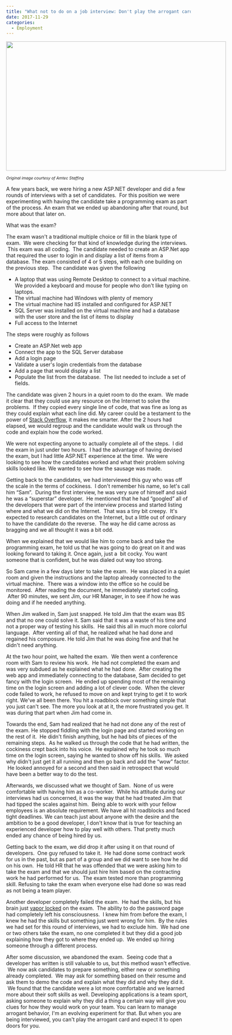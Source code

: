 ```yaml
---
title: "What not to do on a job interview: Don't play the arrogant card"
date: 2017-11-29
categories:
  - Employment
---
```

<div style="width: 610px" class="wp-caption alignnone">
  <a href="http://amtec.us.com/creative-commons"><img loading="lazy" class="size-medium" src="https://i0.wp.com/photos.smugmug.com/photos/i-T9TJ6Pr/1/18726755/M/i-T9TJ6Pr-M.png?resize=600%2C352&#038;ssl=1" width="600" height="352"  /></a>
  
  <p class="wp-caption-text">
    <span style="font-size: 8pt;"><em>Original image courtesy of Amtec Staffing</em></span>
  </p>
</div>

A few years back, we were hiring a new ASP.NET developer and did a few rounds of interviews with a set of candidates.  For this position we were experimenting with having the candidate take a programming exam as part of the process. An exam that we ended up abandoning after that round, but more about that later on.

What was the exam?

The exam wasn't a traditional multiple choice or fill in the blank type of exam.  We were checking for that kind of knowledge during the interviews.  This exam was all coding.  The candidate needed to create an ASP.Net app that required the user to login in and display a list of items from a database. The exam consisted of 4 or 5 steps, with each one building on the previous step.  The candidate was given the following

  * A laptop that was using Remote Desktop to connect to a virtual machine. We provided a keyboard and mouse for people who don't like typing on laptops.
  * The virtual machine had Windows with plenty of memory
  * The virtual machine had IIS installed and configured for ASP.NET
  * SQL Server was installed on the virtual machine and had a database with the user store and the list of items to display
  * Full access to the Internet

The steps were roughly as follows

  * Create an ASP.Net web app
  * Connect the app to the SQL Server database
  * Add a login page
  * Validate a user's login credentials from the database
  * Add a page that would display a list
  * Populate the list from the database.  The list needed to include a set of fields.

The candidate was given 2 hours in a quiet room to do the exam.  We made it clear that they could use any resource on the Internet to solve the problems.  If they copied every single line of code, that was fine as long as they could explain what each line did. My career could be a testament to the power of [Stack Overflow](https://stackoverflow.com/users/206/chris-miller), it makes me smarter. After the 2 hours had elapsed, we would regroup and the candidate would walk us through the code and explain how the code worked.

We were not expecting anyone to actually complete all of the steps.  I did the exam in just under two hours.  I had the advantage of having devised the exam, but I had little ASP.NET experience at the time.  We were looking to see how the candidates worked and what their problem solving skills looked like. We wanted to see how the sausage was made.

Getting back to the candidates, we had interviewed this guy who was off the scale in the terms of cockiness.  I don't remember his name, so let's call him &#8220;Sam&#8221;.  During the first interview, he was very sure of himself and said he was a &#8220;superstar&#8221; developer.  He mentioned that he had &#8220;googled&#8221; all of the developers that were part of the interview process and started listing where and what we did on the Internet.  That was a tiny bit creepy.  It's expected to research candidates on the Internet, but a little out of ordinary to have the candidate do the reverse.  The way he did came across as bragging and we all thought it was a bit odd.

When we explained that we would like him to come back and take the programming exam, he told us that he was going to do great on it and was looking forward to taking it. Once again, just a  bit cocky. You want someone that is confident, but he was dialed out way too strong.

So Sam came in a few days later to take the exam.  He was placed in a quiet room and given the instructions and the laptop already connected to the virtual machine.  There was a window into the office so he could be monitored.  After reading the document, he immediately started coding.  After 90 minutes, we sent Jim, our HR Manager, in to see if how he was doing and if he needed anything.

When Jim walked in, Sam just snapped. He told Jim that the exam was BS and that no one could solve it. Sam said that it was a waste of his time and not a proper way of testing his skills.  He said this all in much more colorful language.  After venting all of that, he realized what he had done and regained his composure. He told Jim that he was doing fine and that he didn't need anything.

At the two hour point, we halted the exam.  We then went a conference room with Sam to review his work.  He had not completed the exam and was very subdued as he explained what he had done.  After creating the web app and immediately connecting to the database, Sam decided to get fancy with the login screen.  He ended up spending most of the remaining time on the login screen and adding a lot of clever code.  When the clever code failed to work, he refused to move on and kept trying to get it to work right. We've all been there. You hit a roadblock over something simple that you just can't see. The more you look at at it, the more frustrated you get. It was during that part when Jim had come in.

Towards the end, Sam had realized that he had not done any of the rest of the exam. He stopped fiddling with the login page and started working on the rest of it.  He didn't finish anything, but he had bits of pieces of the remaining steps.  As he walked us through the code that he had written, the cockiness crept back into his voice.  He explained why he took so much time on the login screen, saying he wanted to show off his skills.  We asked why didn't just get it all running and then go back and add the &#8220;wow&#8221; factor.  He looked annoyed for a second and then said in retrospect that would have been a better way to do the test.

Afterwards, we discussed what we thought of Sam.  None of us were comfortable with having him as a co-worker.  While his attitude during our interviews had us concerned, it was the way that he had treated Jim that had tipped the scales against him.  Being able to work with your fellow employees is an absolute requirement. We have all hit roadblocks and faced tight deadlines. We can teach just about anyone with the desire and the ambition to be a good developer, I don't know that is true for teaching an experienced developer how to play well with others. That pretty much ended any chance of being hired by us.

Getting back to the exam, we did drop it after using it on that round of developers.  One guy refused to take it.  He had done some contract work for us in the past, but as part of a group and we did want to see how he did on his own.  He told HR that he was offended that we were asking him to take the exam and that we should just hire him based on the contracting work he had performed for us.  The exam tested more than programming skill. Refusing to take the exam when everyone else had done so was read as not being a team player.

Another developer completely failed the exam.  He had the skills, but his brain just [vapor locked](http://www.onallcylinders.com/2015/08/07/ask-away-with-jeff-smith-understanding-vapor-lock-and-how-you-can-fix-it/) on the exam.  The ability to do the password page had completely left his consciousness.  I knew him from before the exam, I knew he had the skills but something just went wrong for him.  By the rules we had set for this round of interviews, we had to exclude him.  We had one or two others take the exam, no one completed it but they did a good job explaining how they got to where they ended up.  We ended up hiring someone through a different process.

After some discussion, we abandoned the exam.  Seeing code that a developer has written is still valuable to us, but this method wasn't effective.  We now ask candidates to prepare something, either new or something already completed.  We may ask for something based on their resume and ask them to demo the code and explain what they did and why they did it.  We found that the candidate were a lot more comfortable and we learned more about their soft skills as well. Developing applications is a team sport, asking someone to explain why they did a thing a certain way will give you clues for how they would work on your team. You can learn to manage arrogant behavior, I'm an evolving experiment for that. But when you are being interviewed, you can't play the arrogant card and expect it to open doors for you.
